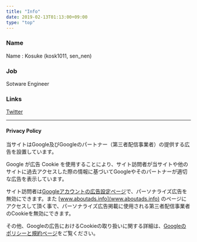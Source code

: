 ```yaml
---
title: "Info"
date: 2019-02-13T01:13:00+09:00
type: "top"
---
```


### Name
Name : Kosuke (kosk1011, sen_nen)

### Job
Sotware Engineer

### Links
[Twitter](https://twitter.com/sen_nen)

---

#### Privacy Policy

当サイトはGoogle及びGoogleのパートナー（第三者配信事業者）の提供する広告を設置しています。

Google が広告 Cookie を使用することにより、サイト訪問者が当サイトや他のサイトに過去アクセスした際の情報に基づいてGoogleやそのパートナーが適切な広告を表示しています。

サイト訪問者は[Googleアカウントの広告設定ページ](https://adssettings.google.com/u/0/authenticated)で、パーソナライズ広告を無効にできます。また [www.aboutads.info](www.aboutads.info) のページにアクセスして頂く事で、パーソナライズ広告掲載に使用される第三者配信事業者のCookieを無効にできます。

その他、Googleの広告におけるCookieの取り扱いに関する詳細は、[Googleのポリシーと規約ページ](https://policies.google.com/technologies/ads)をご覧ください。
